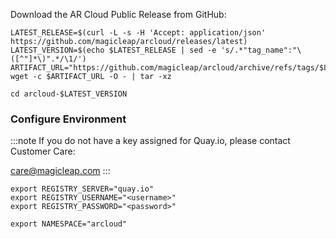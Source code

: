 Download the AR Cloud Public Release from GitHub:

```shell showLineNumbers
LATEST_RELEASE=$(curl -L -s -H 'Accept: application/json' https://github.com/magicleap/arcloud/releases/latest)
LATEST_VERSION=$(echo $LATEST_RELEASE | sed -e 's/.*"tag_name":"\([^"]*\)".*/\1/')
ARTIFACT_URL="https://github.com/magicleap/arcloud/archive/refs/tags/$LATEST_VERSION.tar.gz"
wget -c $ARTIFACT_URL -O - | tar -xz
```

```shell
cd arcloud-$LATEST_VERSION
```

### Configure Environment

:::note
If you do not have a key assigned for Quay.io, please contact Customer Care:

care@magicleap.com
:::

```shell showLineNumbers
export REGISTRY_SERVER="quay.io"
export REGISTRY_USERNAME="<username>"
export REGISTRY_PASSWORD="<password>"
```

```shell
export NAMESPACE="arcloud"
```

